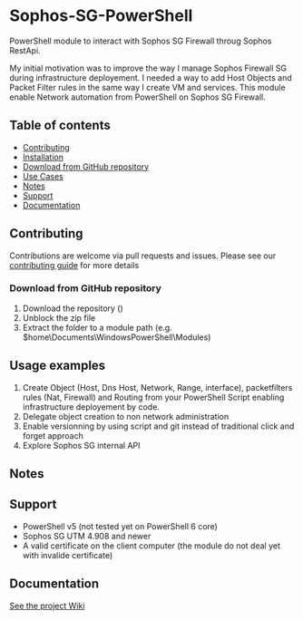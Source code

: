 # Sophos-SG-PowerShell

PowerShell module to interact with Sophos SG Firewall throug Sophos RestApi.

My initial motivation was to improve the way I manage Sophos Firewall SG during infrastructure deployement. I needed a way to add Host Objects and Packet Filter rules in the same way I create VM and services.
This module enable Network automation from PowerShell on Sophos SG Firewall.

## Table of contents

- [Contributing](#contributing)
- [Installation](#installation)
- [Download from GitHub repository](#Download-from-GitHub-repository)
- [Use Cases](#use-cases)
- [Notes](#notes)
- [Support](#Support)
- [Documentation](#Documentation)

## Contributing

Contributions are welcome via pull requests and issues.
Please see our [contributing guide](https://github.com/omiossec/Sophos-SG-PowerShell/blob/master/CONTRIBUTING.md) for more details

### Download from GitHub repository

1. Download the repository ()
1. Unblock the zip file
1. Extract the folder to a module path (e.g. $home\Documents\WindowsPowerShell\Modules)

## Usage examples

1. Create Object (Host, Dns Host, Network, Range, interface), packetfilters rules (Nat, Firewall) and Routing from your PowerShell Script enabling infrastructure deployement by code.
1. Delegate object creation to non network administration
1. Enable versionning by using script and git instead of traditional click and forget approach
1. Explore Sophos SG internal API

## Notes

## Support

- PowerShell v5 (not tested yet on PowerShell 6 core)
- Sophos SG UTM 4.908 and newer
- A valid certificate on the client computer (the module do not deal yet with invalide certificate)

## Documentation

[See the project Wiki](https://github.com/omiossec/Sophos-SG-PowerShell/wiki)
